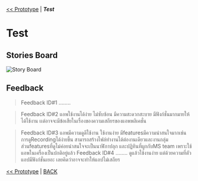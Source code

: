 [<< Prototype](Prototype.md) | ***Test*** 
#  Test 
## Stories Board

![Story Board](assets/test.gif)

## Feedback

> Feedback ID#1 ........

> Feedback ID#2 แอพใช้งานได้ง่าย ไม่ซับซ้อน มีความสะดวกสะบาย มีฟังก์ชั่นมากมายให้ได้ใช้งาน  เเต่อาจจะมีข้อเสียในเรื่องของความเสถียรของแอพพลิเคชั่น

> Feedback ID#3 แอพมีความดูดีใช้งาน ใช้งานง่าย มีfeaturesมีความน่าสนใจมากเช่น การดูRecordingได้ง่ายขึ้น สามารถสร้างไฟล์ทำงานได้ต่องานเดียวและงานกลุ่ม
                ส่วนfeaturesที่ดูไม่ค่อยน่าสนใจจะเป็นนาฬิกาปลุก และปฏิทินที่ผูกกับMS team เพราะใช้แอพในเครื่องเป็นปกติอยู่แล้ว
> Feedback ID#4 ........
ดูแล้วใช้งานง่าย แต่ด้วยความที่ตัวแอปมีฟังก์ชั่นเยอะ เลยคิดว่าอาจจะทำให้แอปไม่เสถียร



[<< Prototype](Prototype.md) | [BACK](README.md)
